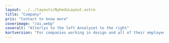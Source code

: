 ```yaml
---
layout: ../../layouts/NyhedsLayout.astro
title: "Company"
pris: "Contact to know more"
coverimage: "/ai.webp"
coveralt: "Alterlys to the left Annalyset to the right"
kortversion: "For companies working in design and all of their employees"
---
```


